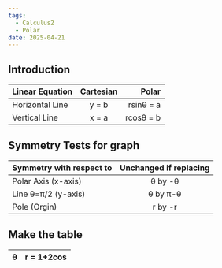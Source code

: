 ```yaml
---
tags:
  - Calculus2
  - Polar
date: 2025-04-21
---
```

## Introduction 

| Linear Equation | Cartesian |     Polar |
| :-------------- | :-------: | --------: |
| Horizontal Line |   y = b   | rsinθ = a |
| Vertical Line   |   x = a   | rcosθ = b |

## Symmetry Tests for graph

| Symmetry with respect to | Unchanged if replacing |
| :----------------------- | :--------------------: |
| Polar Axis (x-axis)      |        θ by -θ         |
| Line θ=π/2 (y-axis)      |        θ by π-θ        |
| Pole (Orgin)             |        r by -r         |

## Make the table 
| θ   | r = 1+2cos |
| :-- | :--------: |